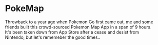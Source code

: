 # PokeMap

Throwback to a year ago when Pokemon Go first came out, me and some friends built this crowd-sourced Pokemon Map App in a span of 9 hours. It's been taken down from App Store after a cease and desist from Nintendo, but let's rememeber the good times..
